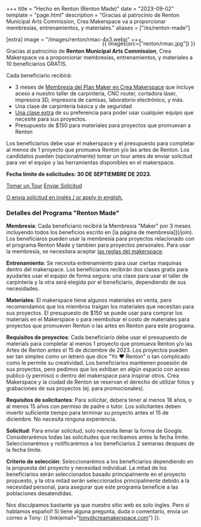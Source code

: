 +++
title = "Hecho en Renton (Renton Made)"
date = "2023-09-02"
template = "page.html"
description = "Gracias al patrocinio de Renton Municipal Arts Commission, Crea Makerspace va a proporcionar membresías, entrenamientos, y materiales."
aliases = ["/es/renton-made"]

[extra]
image = "/images/renton/rmac-4x3.webp"
+++


<div class="is-size-4">

<div class="container" style="max-width:300px; margin-top: -20px; float:right;">
{{ images(src=["renton/rmac.jpg"]) }}
</div>

Gracias al patrocinio de **Renton Municipal Arts Commission**, Crea Makerspace va a proporcionar membresías, entrenamientos, y materiales a 10 beneficiarios GRATIS.

Cada beneficiario recibirá:

- 3 meses de [Membresía del Plan Maker en Crea Makerspace](/join) que incluye aceso a nuestro taller de carpintería, CNC router, cortadora láser, impresora 3D, impresora de camisas, laboratorio electrónico, y más.
- Una clase de carpintería básica y de seguridad
- [Una clase extra](https://bookwhen.com/creamakerspace) de su preferencia para poder usar cualquier equipo que necesite para sus proyectos.
- Presupuesto de $150 para materiales para proyectos que promuevan a Renton

Los beneficiarios debe usar el makerspace y el presupuesto para completar al menos de 1 proyecto que promueva Renton y/o las artes de Renton. Los candidatos pueden (opcionalmente) tomar un tour antes de enviar solicitud para ver el equipo y las herramientas disponibles en el makerspace.

**Fecha límite de solicitudes: 30 DE SEPTIEMBRE DE 2023.**



</div>

<a href="https://calendly.com/CreaMakerspace/meet" class="button ís-light is-large mt-6">Tomar un Tour</a>
<a href="https://docs.google.com/forms/d/e/1FAIpQLSd9pU4vFjEybX-aAr-vpN1Wf8-QC7oqJ6KkQsvZWB6vedS3Aw/viewform?hl=es-419" class="button is-primary is-large mt-6" data-goatcounter-click="renton-made-apply-es">Enviar Solicitud</a>

<div class="is-size-7">

[O envia solicitud en inglés / or apply in english.](/renton-made)

</div>

### Detalles del Programa "Renton Made"

**Membresía**: Cada beneficiario recibirá la Membresía "Maker" por 3 meses incluyendo todos los beneficios escrito en [la página de membresía]](/join). Los beneficiaros pueden usar la membresía para proyectos relacionado con el programa Renton Made y tambíen para proyectos personales. Para usar la membresía, se necesitara aceptar [las reglas del makerspace](/policies).

**Entrenamiento**: Se necesita entrenamiento para usar ciertas maquinas dentro del makerspace. Los beneficiarios recibirán dos clases gratis para ayudarles usar el equipo de forma segura: una clase para usar el taller de carpintería y la otra será elegida por el beneficiario, dependiendo de sus necesidades.

**Materiales**: El makerspace tiene algunos materiales en venta, pero recomendamos que los miembros traigan los materiales que necesitan para sus proyectos. El presupuesto de $150 se puede usar para comprar los materials en el Makerspace o para reembolsar el costo de materiales para proyectos que promueven Renton o las artes en Renton para este programa.

**Requisitos de proyectos**: Cada beneficiario debe usar el presupuesto de materials para completar al menos 1 proyecto que promueva Renton y/o las Artes de Renton antes el 15 de diciembre de 2023. Los proyectos pueden ser tan simples como un letrero que dice "Yo ❤️ Renton" o tan complicado como le permite su creatividad. Los beneficiarios mantienen posesión de sus proyectos, pero pedimos que los exhiban en algún espacio con aceso publico (y permiso) o dentro del makerspace para inspirar otros. Crea Makerspace y la ciudad de Renton se reservan el derecho de utilizar fotos y grabaciones de sus proyectos (ej. para promocionales).

**Requisitos de solicitantes**: Para solicitar, debera tener al menos 18 años, o al menos 15 años con permiso de padre o tutor. Los solicitantes deben invertir suficiente tiempo para terminar su proyecto antes el 15 de diciembre. No necesita ninguna experiencia.

**Solicitud**: Para enviar solicitud, solo necesita llenar la forma de Google. Considerarémos todas las solicitudes que recibamos antes la fecha límite. Seleccionarémos y notificarémos a los beneficiarios 2 semanas despues de la fecha límite.

**Criterio de selección**: Seleccionarémos a los beneficiarios dependiendo en la propuesta del proyecto y necesidad individual. La mitad de los beneficiarios serán seleccionados basado principalmente en el proyecto propuesto, y la otra mitad serán seleccionados principalmente debido a la necesidad personal, para asegurar que este programa beneficie a las poblaciones desatendidas.

Nos disculpamos bastante ya que nuestro sitio web es solo íngles. Pero sí hablamos español! Si tiene alguna pregunta, duda o comentario, envia un correo a Tony: {{ link(email="tony@creamakerspace.com") }}.
